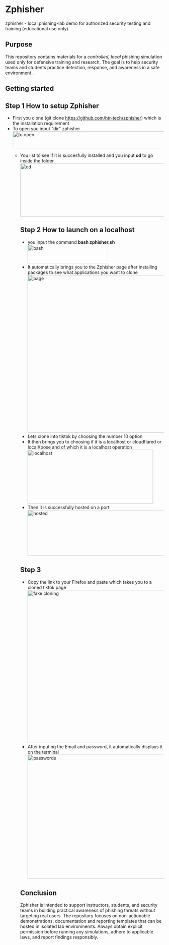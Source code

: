 # Zphisher
zphisher - local phishing-lab demo for authorized security testing and training (educational use only).

## Purpose 
This repository contains materials for a *controlled, local* phishing simulation used only for defensive training and research. The goal is to help security teams and students practice detection, response, and awareness in a safe environment .

## Getting started 
## Step 1 How to setup Zphisher 
* First you clone (git clone https://github.com/htr-tech/zphisher) which is the installation requirement
* To open you input "dir" zphisher
  <img width="714" height="54" alt="to open" src="https://github.com/user-attachments/assets/bae6bdc1-2614-4842-8eb0-bfc54ba80b8c" />
  * You list to see if it is succesfully installed and you input **cd** to go inside the folder
    <img width="981" height="169" alt="cd" src="https://github.com/user-attachments/assets/000d763f-ba2c-46a0-bfe0-a97a2e50cece" />

    ## Step 2 How to launch on a localhost
    * you input the command **bash zphisher.sh**
      <img width="256" height="59" alt="bash" src="https://github.com/user-attachments/assets/14357323-27ae-4794-bc11-432cb6a4e8d6" />
    * It automatically brings you to the Zphisher page after installing packages to see what applications you want to clone
      <img width="639" height="500" alt="page" src="https://github.com/user-attachments/assets/22b47155-479f-4fcc-a74f-0a34d272aecf" />
    * Lets clone into tiktok by choosing the number 10 option
    * It then brings you to choosing if it is a localhost or cloudflared or localXpose and of which it is a localhost operation
      <img width="399" height="171" alt="localhost" src="https://github.com/user-attachments/assets/cbdcd17c-e70f-4510-908b-711dc1df09c6" />
    * Then it is successfully hosted on a port
      <img width="451" height="145" alt="hosted" src="https://github.com/user-attachments/assets/80329f10-f468-4ed7-bde3-96ac67ef0e65" />

    ## Step 3
    * Copy the link to your Firefox and paste which takes you to a cloned tiktok page
      <img width="765" height="485" alt="fake cloning" src="https://github.com/user-attachments/assets/7799beb4-e03e-492c-90b3-36dffb846e15" />
    * After inputing the Email and password, it automatically displays it on the terminal
      <img width="546" height="394" alt="passwords" src="https://github.com/user-attachments/assets/b5b2176a-8bb6-4841-814e-1a64ed2ceb45" />

    ## Conclusion
    Zphisher is intended to support instructors, students, and security teams in building practical awareness of phishing threats without targeting real users. The repository focuses on non-actionable  demonstrations, documentation and reporting templates that can be hosted in isolated lab environmemts. Always obtain explicit permission before running any simulations, adhere to applicable laws, and report findings responsibly.
      

    
      

      


    


